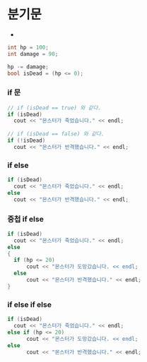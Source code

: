 # 분기문
-

```C++
int hp = 100;
int damage = 90;

hp -= damage;
bool isDead = (hp <= 0);
```
### if 문
```C++
// if (isDead == true) 와 같다.
if (isDead)
  cout << "몬스터가 죽었습니다." << endl;
  
// if (isDead == false) 와 같다.
if (!isDead)
  cout << "몬스터가 반격했습니다." << endl;

```
### if else
```C++
if (isDead)
  cout << "몬스터가 죽었습니다." << endl;
else
  cout << "몬스터가 반격했습니다." << endl;
```
### 중첩 if else
```C++
if (isDead)
  cout << "몬스터가 죽었습니다." << endl;
else
{
  if (hp <= 20)
      cout << "몬스터가 도망갔습니다. << endl;
  else
      cout << "몬스터가 반격했습니다." << endl;
}
```
### if else if else
```C++
if (isDead)
  cout << "몬스터가 죽었습니다." << endl;
else if (hp <= 20)
      cout << "몬스터가 도망갔습니다. << endl;
else
      cout << "몬스터가 반격했습니다." << endl;
```
